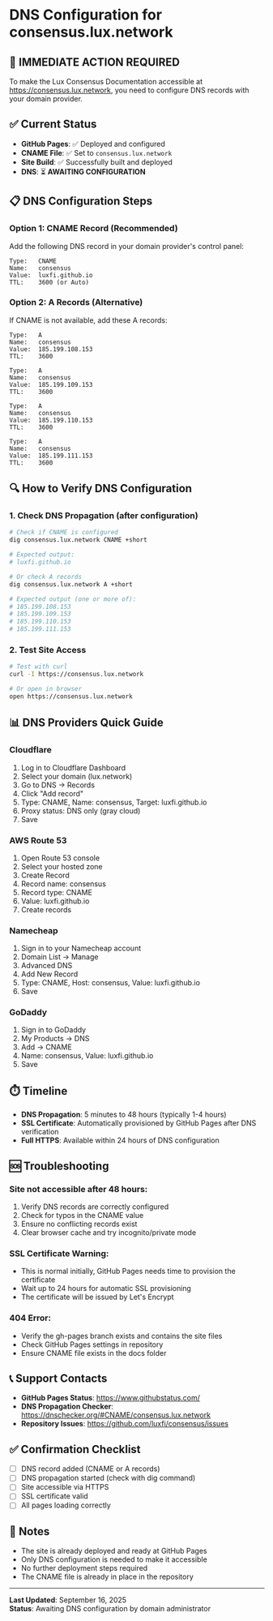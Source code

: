 # DNS Configuration for consensus.lux.network

## 🚨 IMMEDIATE ACTION REQUIRED

To make the Lux Consensus Documentation accessible at https://consensus.lux.network, you need to configure DNS records with your domain provider.

## ✅ Current Status

- **GitHub Pages**: ✅ Deployed and configured
- **CNAME File**: ✅ Set to `consensus.lux.network`
- **Site Build**: ✅ Successfully built and deployed
- **DNS**: ⏳ **AWAITING CONFIGURATION**

## 📋 DNS Configuration Steps

### Option 1: CNAME Record (Recommended)

Add the following DNS record in your domain provider's control panel:

```
Type:   CNAME
Name:   consensus
Value:  luxfi.github.io
TTL:    3600 (or Auto)
```

### Option 2: A Records (Alternative)

If CNAME is not available, add these A records:

```
Type:   A
Name:   consensus
Value:  185.199.108.153
TTL:    3600

Type:   A  
Name:   consensus
Value:  185.199.109.153
TTL:    3600

Type:   A
Name:   consensus  
Value:  185.199.110.153
TTL:    3600

Type:   A
Name:   consensus
Value:  185.199.111.153  
TTL:    3600
```

## 🔍 How to Verify DNS Configuration

### 1. Check DNS Propagation (after configuration)
```bash
# Check if CNAME is configured
dig consensus.lux.network CNAME +short

# Expected output:
# luxfi.github.io

# Or check A records
dig consensus.lux.network A +short

# Expected output (one or more of):
# 185.199.108.153
# 185.199.109.153
# 185.199.110.153
# 185.199.111.153
```

### 2. Test Site Access
```bash
# Test with curl
curl -I https://consensus.lux.network

# Or open in browser
open https://consensus.lux.network
```

## 📊 DNS Providers Quick Guide

### Cloudflare
1. Log in to Cloudflare Dashboard
2. Select your domain (lux.network)
3. Go to DNS → Records
4. Click "Add record"
5. Type: CNAME, Name: consensus, Target: luxfi.github.io
6. Proxy status: DNS only (gray cloud)
7. Save

### AWS Route 53
1. Open Route 53 console
2. Select your hosted zone
3. Create Record
4. Record name: consensus
5. Record type: CNAME
6. Value: luxfi.github.io
7. Create records

### Namecheap
1. Sign in to your Namecheap account
2. Domain List → Manage
3. Advanced DNS
4. Add New Record
5. Type: CNAME, Host: consensus, Value: luxfi.github.io
6. Save

### GoDaddy
1. Sign in to GoDaddy
2. My Products → DNS
3. Add → CNAME
4. Name: consensus, Value: luxfi.github.io
5. Save

## ⏱️ Timeline

- **DNS Propagation**: 5 minutes to 48 hours (typically 1-4 hours)
- **SSL Certificate**: Automatically provisioned by GitHub Pages after DNS verification
- **Full HTTPS**: Available within 24 hours of DNS configuration

## 🆘 Troubleshooting

### Site not accessible after 48 hours:
1. Verify DNS records are correctly configured
2. Check for typos in the CNAME value
3. Ensure no conflicting records exist
4. Clear browser cache and try incognito/private mode

### SSL Certificate Warning:
- This is normal initially, GitHub Pages needs time to provision the certificate
- Wait up to 24 hours for automatic SSL provisioning
- The certificate will be issued by Let's Encrypt

### 404 Error:
- Verify the gh-pages branch exists and contains the site files
- Check GitHub Pages settings in repository
- Ensure CNAME file exists in the docs folder

## 📞 Support Contacts

- **GitHub Pages Status**: https://www.githubstatus.com/
- **DNS Propagation Checker**: https://dnschecker.org/#CNAME/consensus.lux.network
- **Repository Issues**: https://github.com/luxfi/consensus/issues

## ✅ Confirmation Checklist

- [ ] DNS record added (CNAME or A records)
- [ ] DNS propagation started (check with dig command)
- [ ] Site accessible via HTTPS
- [ ] SSL certificate valid
- [ ] All pages loading correctly

## 📝 Notes

- The site is already deployed and ready at GitHub Pages
- Only DNS configuration is needed to make it accessible
- No further deployment steps required
- The CNAME file is already in place in the repository

---

**Last Updated**: September 16, 2025  
**Status**: Awaiting DNS configuration by domain administrator